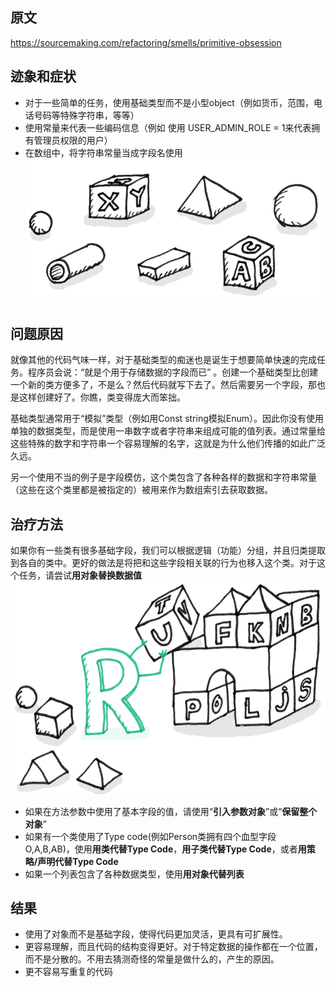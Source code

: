 ## 原文
https://sourcemaking.com/refactoring/smells/primitive-obsession

## 迹象和症状
* 对于一些简单的任务，使用基础类型而不是小型object（例如货币，范围，电话号码等特殊字符串，等等）
* 使用常量来代表一些编码信息（例如 使用 USER_ADMIN_ROLE = 1来代表拥有管理员权限的用户）
* 在数组中，将字符串常量当成字段名使用
![image](images/primitive-obsession-1.png)

## 问题原因
就像其他的代码气味一样，对于基础类型的痴迷也是诞生于想要简单快速的完成任务。程序员会说：“就是个用于存储数据的字段而已” 。创建一个基础类型比创建一个新的类方便多了，不是么？然后代码就写下去了。然后需要另一个字段，那也是这样创建好了。你瞧，类变得庞大而笨拙。

基础类型通常用于“模拟”类型（例如用Const string模拟Enum）。因此你没有使用单独的数据类型，而是使用一串数字或者字符串来组成可能的值列表。通过常量给这些特殊的数字和字符串一个容易理解的名字，这就是为什么他们传播的如此广泛久远。

另一个使用不当的例子是字段模仿，这个类包含了各种各样的数据和字符串常量（这些在这个类里都是被指定的）被用来作为数组索引去获取数据。

## 治疗方法
如果你有一些类有很多基础字段，我们可以根据逻辑（功能）分组，并且归类提取到各自的类中。更好的做法是将把和这些字段相关联的行为也移入这个类。对于这个任务，请尝试**用对象替换数据值**
![image](images/primitive-obsession-2.png)

* 如果在方法参数中使用了基本字段的值，请使用“**引入参数对象**”或“**保留整个对象**”
* 如果有一个类使用了Type code(例如Person类拥有四个血型字段O,A,B,AB)，使用**用类代替Type Code**，**用子类代替Type Code**，或者**用策略/声明代替Type Code**
* 如果一个列表包含了各种数据类型，使用**用对象代替列表**

## 结果
* 使用了对象而不是基础字段，使得代码更加灵活，更具有可扩展性。
* 更容易理解，而且代码的结构变得更好。对于特定数据的操作都在一个位置，而不是分散的。不用去猜测奇怪的常量是做什么的，产生的原因。
* 更不容易写重复的代码

